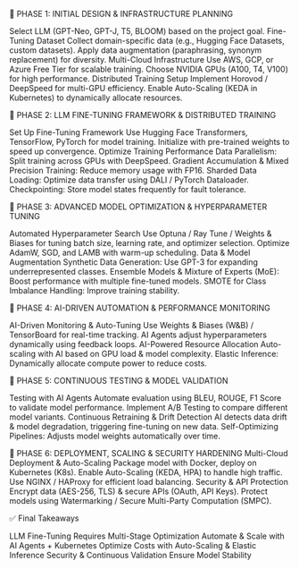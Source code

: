 📌 PHASE 1: INITIAL DESIGN & INFRASTRUCTURE PLANNING

Select LLM (GPT-Neo, GPT-J, T5, BLOOM) based on the project goal.
Fine-Tuning Dataset
Collect domain-specific data (e.g., Hugging Face Datasets, custom datasets).
Apply data augmentation (paraphrasing, synonym replacement) for diversity.
Multi-Cloud Infrastructure
Use AWS, GCP, or Azure Free Tier for scalable training.
Choose NVIDIA GPUs (A100, T4, V100) for high performance.
Distributed Training Setup
Implement Horovod / DeepSpeed for multi-GPU efficiency.
Enable Auto-Scaling (KEDA in Kubernetes) to dynamically allocate resources.

📌 PHASE 2: LLM FINE-TUNING FRAMEWORK & DISTRIBUTED TRAINING

Set Up Fine-Tuning Framework
Use Hugging Face Transformers, TensorFlow, PyTorch for model training.
Initialize with pre-trained weights to speed up convergence.
Optimize Training Performance
Data Parallelism: Split training across GPUs with DeepSpeed.
Gradient Accumulation & Mixed Precision Training: Reduce memory usage with FP16.
Sharded Data Loading: Optimize data transfer using DALI / PyTorch Dataloader.
Checkpointing: Store model states frequently for fault tolerance.

📌 PHASE 3: ADVANCED MODEL OPTIMIZATION & HYPERPARAMETER TUNING

Automated Hyperparameter Search
Use Optuna / Ray Tune / Weights & Biases for tuning batch size, learning rate, and optimizer selection.
Optimize AdamW, SGD, and LAMB with warm-up scheduling.
Data & Model Augmentation
Synthetic Data Generation: Use GPT-3 for expanding underrepresented classes.
Ensemble Models & Mixture of Experts (MoE): Boost performance with multiple fine-tuned models.
SMOTE for Class Imbalance Handling: Improve training stability.

📌 PHASE 4: AI-DRIVEN AUTOMATION & PERFORMANCE MONITORING

AI-Driven Monitoring & Auto-Tuning
Use Weights & Biases (W&B) / TensorBoard for real-time tracking.
AI Agents adjust hyperparameters dynamically using feedback loops.
AI-Powered Resource Allocation
Auto-scaling with AI based on GPU load & model complexity.
Elastic Inference: Dynamically allocate compute power to reduce costs.

📌 PHASE 5: CONTINUOUS TESTING & MODEL VALIDATION

Testing with AI Agents
Automate evaluation using BLEU, ROUGE, F1 Score to validate model performance.
Implement A/B Testing to compare different model variants.
Continuous Retraining & Drift Detection
AI detects data drift & model degradation, triggering fine-tuning on new data.
Self-Optimizing Pipelines: Adjusts model weights automatically over time.

📌 PHASE 6: DEPLOYMENT, SCALING & SECURITY HARDENING
Multi-Cloud Deployment & Auto-Scaling
Package model with Docker, deploy on Kubernetes (K8s).
Enable Auto-Scaling (KEDA, HPA) to handle high traffic.
Use NGINX / HAProxy for efficient load balancing.
Security & API Protection
Encrypt data (AES-256, TLS) & secure APIs (OAuth, API Keys).
Protect models using Watermarking / Secure Multi-Party Computation (SMPC).

✅ Final Takeaways

LLM Fine-Tuning Requires Multi-Stage Optimization
Automate & Scale with AI Agents + Kubernetes
Optimize Costs with Auto-Scaling & Elastic Inference
Security & Continuous Validation Ensure Model Stability
